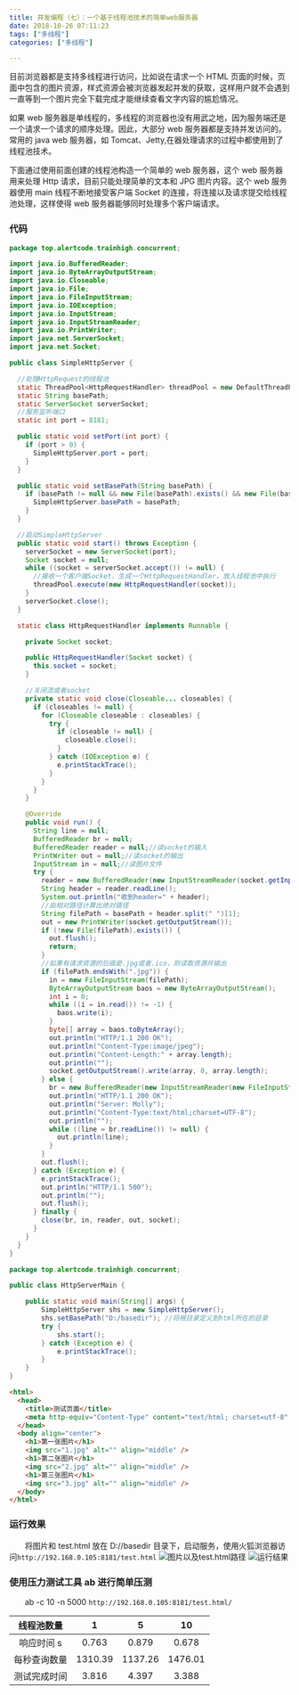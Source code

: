 ```yaml
---
title: 并发编程（七）：一个基于线程池技术的简单web服务器
date: 2018-10-26 07:11:23
tags: ["多线程"]
categories: ["多线程"]

---
```


目前浏览器都是支持多线程进行访问，比如说在请求一个 HTML 页面的时候，页面中包含的图片资源，样式资源会被浏览器发起并发的获取，这样用户就不会遇到一直等到一个图片完全下载完成才能继续查看文字内容的尴尬情况。

如果 web 服务器是单线程的，多线程的浏览器也没有用武之地，因为服务端还是一个请求一个请求的顺序处理。因此，大部分 web 服务器都是支持并发访问的。常用的 java web 服务器，如 Tomcat、Jetty,在器处理请求的过程中都使用到了线程池技术。

下面通过使用前面创建的线程池构造一个简单的 web 服务器，这个 web 服务器用来处理 Http 请求，目前只能处理简单的文本和 JPG 图片内容。这个 web 服务器使用 main 线程不断地接受客户端 Socket 的连接，将连接以及请求提交给线程池处理，这样使得 web 服务器能够同时处理多个客户端请求。

<!--more-->

### 代码

```java
package top.alertcode.trainhigh.concurrent;

import java.io.BufferedReader;
import java.io.ByteArrayOutputStream;
import java.io.Closeable;
import java.io.File;
import java.io.FileInputStream;
import java.io.IOException;
import java.io.InputStream;
import java.io.InputStreamReader;
import java.io.PrintWriter;
import java.net.ServerSocket;
import java.net.Socket;

public class SimpleHttpServer {

  //处理HttpRequest的线程池
  static ThreadPool<HttpRequestHandler> threadPool = new DefaultThreadPool<HttpRequestHandler>(1);
  static String basePath;
  static ServerSocket serverSocket;
  //服务监听端口
  static int port = 8181;

  public static void setPort(int port) {
    if (port > 0) {
      SimpleHttpServer.port = port;
    }
  }

  public static void setBasePath(String basePath) {
    if (basePath != null && new File(basePath).exists() && new File(basePath).isDirectory()) {
      SimpleHttpServer.basePath = basePath;
    }
  }

  //启动SimpleHttpServer
  public static void start() throws Exception {
    serverSocket = new ServerSocket(port);
    Socket socket = null;
    while ((socket = serverSocket.accept()) != null) {
      //接收一个客户端Socket，生成一个HttpRequestHandler，放入线程池中执行
      threadPool.execute(new HttpRequestHandler(socket));
    }
    serverSocket.close();
  }

  static class HttpRequestHandler implements Runnable {

    private Socket socket;

    public HttpRequestHandler(Socket socket) {
      this.socket = socket;
    }

    //关闭流或者socket
    private static void close(Closeable... closeables) {
      if (closeables != null) {
        for (Closeable closeable : closeables) {
          try {
            if (closeable != null) {
              closeable.close();
            }
          } catch (IOException e) {
            e.printStackTrace();
          }
        }
      }
    }

    @Override
    public void run() {
      String line = null;
      BufferedReader br = null;
      BufferedReader reader = null;//读socket的输入
      PrintWriter out = null;//读socket的输出
      InputStream in = null;//读图片文件
      try {
        reader = new BufferedReader(new InputStreamReader(socket.getInputStream()));
        String header = reader.readLine();
        System.out.println("收到header=" + header);
        //由相对路径计算出绝对路径
        String filePath = basePath + header.split(" ")[1];
        out = new PrintWriter(socket.getOutputStream());
        if (!new File(filePath).exists()) {
          out.flush();
          return;
        }
        //如果有请求资源的后缀是.jpg或者.ico，则读取资源并输出
        if (filePath.endsWith(".jpg")) {
          in = new FileInputStream(filePath);
          ByteArrayOutputStream baos = new ByteArrayOutputStream();
          int i = 0;
          while ((i = in.read()) != -1) {
            baos.write(i);
          }
          byte[] array = baos.toByteArray();
          out.println("HTTP/1.1 200 OK");
          out.println("Content-Type:image/jpeg");
          out.println("Content-Length:" + array.length);
          out.println("");
          socket.getOutputStream().write(array, 0, array.length);
        } else {
          br = new BufferedReader(new InputStreamReader(new FileInputStream(filePath)));
          out.println("HTTP/1.1 200 OK");
          out.println("Server: Molly");
          out.println("Content-Type:text/html;charset=UTF-8");
          out.println("");
          while ((line = br.readLine()) != null) {
            out.println(line);
          }
        }
        out.flush();
      } catch (Exception e) {
        e.printStackTrace();
        out.println("HTTP/1.1 500");
        out.println("");
        out.flush();
      } finally {
        close(br, in, reader, out, socket);
      }
    }
  }
}

```

```java
package top.alertcode.trainhigh.concurrent;

public class HttpServerMain {

    public static void main(String[] args) {
        SimpleHttpServer shs = new SimpleHttpServer();
        shs.setBasePath("D:/basedir"); //将根目录定义到html所在的目录
        try {
            shs.start();
        } catch (Exception e) {
            e.printStackTrace();
        }
    }
}
```

```html
<html>
  <head>
    <title>测试页面</title>
    <meta http-equiv="Content-Type" content="text/html; charset=utf-8" />
  </head>
  <body align="center">
    <h1>第一张图片</h1>
    <img src="1.jpg" alt="" align="middle" />
    <h1>第二张图片</h1>
    <img src="2.jpg" alt="" align="middle" />
    <h1>第三张图片</h1>
    <img src="3.jpg" alt="" align="middle" />
  </body>
</html>
```

### 运行效果

&emsp;&emsp;将图片和 test.html 放在 D://basedir 目录下，启动服务，使用火狐浏览器访问`http://192.168.0.105:8181/test.html`
![图片以及test.html路径](360截图17891226112143101.jpg)
![运行结果](360截图182805066265104.jpg)

### 使用压力测试工具 ab 进行简单压测

&emsp;&emsp;ab -c 10 -n 5000 `http://192.168.0.105:8181/test.html/`

|  线程池数量  |    1    |    5    |   10    |
| :----------: | :-----: | :-----: | :-----: |
|  响应时间 s  |  0.763  |  0.879  |  0.678  |
| 每秒查询数量 | 1310.39 | 1137.26 | 1476.01 |
| 测试完成时间 |  3.816  |  4.397  |  3.388  |
